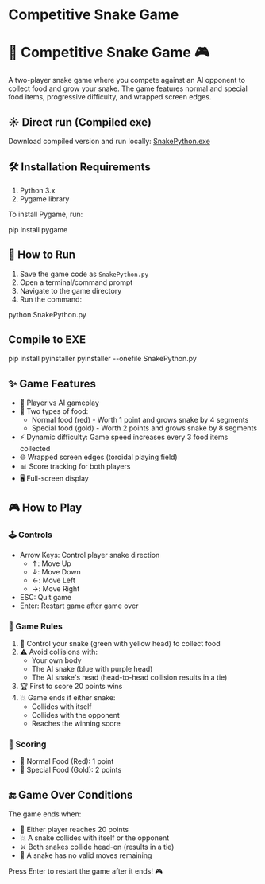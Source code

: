 ﻿# Competitive Snake Game
# 🐍 Competitive Snake Game 🎮

A two-player snake game where you compete against an AI opponent to collect food and grow your snake. The game features normal and special food items, progressive difficulty, and wrapped screen edges.

## ☀️ Direct run (Compiled exe)

Download compiled version and run locally:
[SnakePython.exe](https://github.com/dliedke/SnakePython/blob/master/dist/SnakePython.exe)

## 🛠️ Installation Requirements

1. Python 3.x
2. Pygame library

To install Pygame, run:

pip install pygame

## 🚀 How to Run

1. Save the game code as `SnakePython.py`
2. Open a terminal/command prompt
3. Navigate to the game directory
4. Run the command:

python SnakePython.py

## Compile to EXE

pip install pyinstaller
pyinstaller --onefile SnakePython.py

## ✨ Game Features

- 🎯 Player vs AI gameplay
- 🍎 Two types of food:
  - Normal food (red) - Worth 1 point and grows snake by 4 segments
  - Special food (gold) - Worth 2 points and grows snake by 8 segments
- ⚡ Dynamic difficulty: Game speed increases every 3 food items collected
- 🌐 Wrapped screen edges (toroidal playing field)
- 📊 Score tracking for both players
- 🖥️ Full-screen display

## 🎮 How to Play

### 🕹️ Controls
- Arrow Keys: Control player snake direction
  - ↑: Move Up
  - ↓: Move Down
  - ←: Move Left
  - →: Move Right
- ESC: Quit game
- Enter: Restart game after game over

### 📜 Game Rules

1. 🎯 Control your snake (green with yellow head) to collect food
2. ⚠️ Avoid collisions with:
   - Your own body
   - The AI snake (blue with purple head)
   - The AI snake's head (head-to-head collision results in a tie)
3. 🏆 First to score 20 points wins
4. 💥 Game ends if either snake:
   - Collides with itself
   - Collides with the opponent
   - Reaches the winning score

### 💯 Scoring
- 🔴 Normal Food (Red): 1 point
- 🌟 Special Food (Gold): 2 points

## 🔚 Game Over Conditions

The game ends when:
- 🏅 Either player reaches 20 points
- 💥 A snake collides with itself or the opponent
- ⚔️ Both snakes collide head-on (results in a tie)
- 🚫 A snake has no valid moves remaining

Press Enter to restart the game after it ends! 🎮


